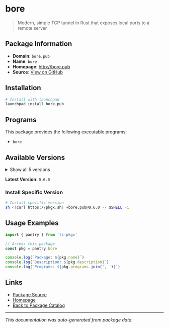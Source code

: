 # bore

> Modern, simple TCP tunnel in Rust that exposes local ports to a remote server

## Package Information

- **Domain**: `bore.pub`
- **Name**: `bore`
- **Homepage**: http://bore.pub
- **Source**: [View on GitHub](https://github.com/pkgxdev/pantry/tree/main/projects/bore.pub/package.yml)

## Installation

```bash
# Install with launchpad
launchpad install bore.pub
```

## Programs

This package provides the following executable programs:

- `bore`

## Available Versions

<details>
<summary>Show all 5 versions</summary>

- `0.6.0`, `0.5.3`, `0.5.2`, `0.5.1`, `0.5.0`

</details>

**Latest Version**: `0.6.0`

### Install Specific Version

```bash
# Install specific version
sh <(curl https://pkgx.sh) +bore.pub@0.6.0 -- $SHELL -i
```

## Usage Examples

```typescript
import { pantry } from 'ts-pkgx'

// Access this package
const pkg = pantry.bore

console.log(`Package: ${pkg.name}`)
console.log(`Description: ${pkg.description}`)
console.log(`Programs: ${pkg.programs.join(', ')}`)
```

## Links

- [Package Source](https://github.com/pkgxdev/pantry/tree/main/projects/bore.pub/package.yml)
- [Homepage](http://bore.pub)
- [Back to Package Catalog](../../package-catalog.md)

---

*This documentation was auto-generated from package data.*
